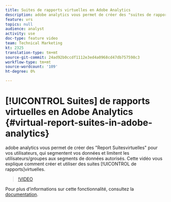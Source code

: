 ```yaml
---
title: Suites de rapports virtuelles en Adobe Analytics
description: adobe analytics vous permet de créer des "suites de rapports virtuelles" pour vos utilisateurs, qui segmentent vos données et limitent les utilisateurs/groupes aux segments de données autorisés. Cette vidéo vous explique comment créer et utiliser des suites de rapports virtuelles.
feature: vrs
topics: null
audience: analyst
activity: use
doc-type: feature video
team: Technical Marketing
kt: 2325
translation-type: tm+mt
source-git-commit: 24ad92b0ccdf1112e3ed4a0968cd47db757598c3
workflow-type: tm+mt
source-wordcount: '109'
ht-degree: 0%

---
```



# [!UICONTROL Suites] de rapports virtuelles en Adobe Analytics {#virtual-report-suites-in-adobe-analytics}

adobe analytics vous permet de créer des &quot;Report Suitesvirtuelles&quot; pour vos utilisateurs, qui segmentent vos données et limitent les utilisateurs/groupes aux segments de données autorisés. Cette vidéo vous explique comment créer et utiliser des suites [!UICONTROL de rapports]virtuelles.

>[!VIDEO](https://video.tv.adobe.com/v/25412/?quality=12)

Pour plus d’informations sur cette fonctionnalité, consultez la [documentation](https://marketing.adobe.com/resources/help/en_US/reference/vrs-about.html).
